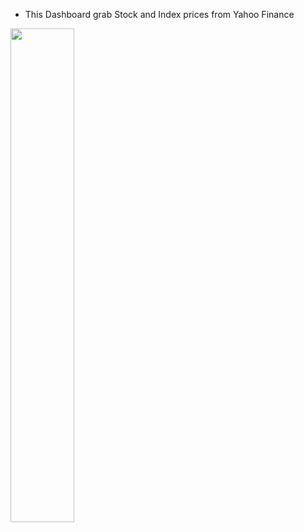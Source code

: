- This Dashboard grab Stock and Index prices from Yahoo Finance

<img src="https://user-images.githubusercontent.com/86684420/130696919-114fb82d-0b1b-4342-8c66-32ef4b4050a0.png" width="45%"></img> 
